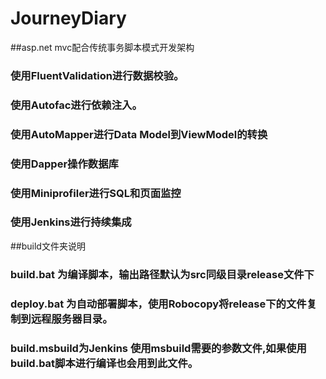 # JourneyDiary
##asp.net mvc配合传统事务脚本模式开发架构
### 使用FluentValidation进行数据校验。  
### 使用Autofac进行依赖注入。
### 使用AutoMapper进行Data Model到ViewModel的转换
### 使用Dapper操作数据库
### 使用Miniprofiler进行SQL和页面监控
### 使用Jenkins进行持续集成

##build文件夹说明
### build.bat 为编译脚本，输出路径默认为src同级目录release文件下
### deploy.bat 为自动部署脚本，使用Robocopy将release下的文件复制到远程服务器目录。
### build.msbuild为Jenkins 使用msbuild需要的参数文件,如果使用build.bat脚本进行编译也会用到此文件。
